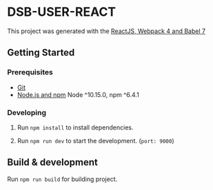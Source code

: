 # DSB-USER-REACT

This project was generated with the [ReactJS, Webpack 4 and Babel 7](https://medium.freecodecamp.org/how-to-use-reactjs-with-webpack-4-babel-7-and-material-design-ff754586f618)

## Getting Started

### Prerequisites

- [Git](https://git-scm.com/)
- [Node.js and npm](https://nodejs.org/en/) Node ^10.15.0, npm ^6.4.1

### Developing

1. Run `npm install` to install dependencies.

2. Run `npm run dev` to start the development. (`port: 9000`)

## Build & development

Run `npm run build` for building project.
